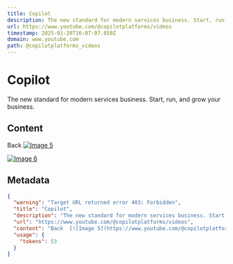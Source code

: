 ```yaml
---
title: Copilot
description: The new standard for modern services business. Start, run, and grow your business.
url: https://www.youtube.com/@copilotplatforms/videos
timestamp: 2025-01-20T16:07:07.850Z
domain: www.youtube.com
path: @copilotplatforms_videos
---
```


# Copilot


The new standard for modern services business. Start, run, and grow your business.


## Content

Back  [![Image 5](https://www.youtube.com/@copilotplatforms/videos)](https://www.youtube.com/)  

 [![Image 6](https://www.youtube.com/@copilotplatforms/videos)](https://www.youtube.com/)

## Metadata

```json
{
  "warning": "Target URL returned error 403: Forbidden",
  "title": "Copilot",
  "description": "The new standard for modern services business. Start, run, and grow your business.",
  "url": "https://www.youtube.com/@copilotplatforms/videos",
  "content": "Back  [![Image 5](https://www.youtube.com/@copilotplatforms/videos)](https://www.youtube.com/)  \n\n [![Image 6](https://www.youtube.com/@copilotplatforms/videos)](https://www.youtube.com/)",
  "usage": {
    "tokens": 53
  }
}
```
